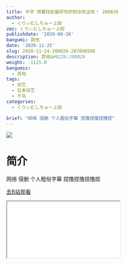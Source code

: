 ```yaml
---
title: 中字 想要找到最好吃的刨冰吃法啦！ 200826
author:
  - くりぃむしちゅー上田
zmz: くりぃむしちゅー上田
publishdate: '2020-08-26'
bangumi: 其他
date: '2020-11-25'
slug: 2020-11-24-200826-287898588
description: 其他&#8226;200826
weight: -1125.0
bangumis:
  - 其他
tags:
  - 综艺
  - 日本综艺
  - 千鸟
categories:
  - くりぃむしちゅー上田

brief: "网络 侵删 个人粗俗字幕 捏撸捏撸捏撸捏"
---
```

![](https://raw.githubusercontent.com/tcgriffith/owaraisite/master/static/tmpimg/6785a09ef6385a83290d208fa6f47ec96b36fe0a.jpg.480.jpg)
# 简介  
网络
侵删 个人粗俗字幕
捏撸捏撸捏撸捏  

[去B站观看](https://www.bilibili.com/video/av287898588/)
<div class ="resp-container"><iframe class="testiframe" src="//player.bilibili.com/player.html?aid=287898588"", scrolling="no", allowfullscreen="true" > </iframe></div> 
